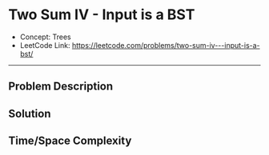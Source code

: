 # Two Sum IV - Input is a BST

- Concept: Trees
- LeetCode Link: https://leetcode.com/problems/two-sum-iv---input-is-a-bst/

---

## Problem Description

## Solution

## Time/Space Complexity

